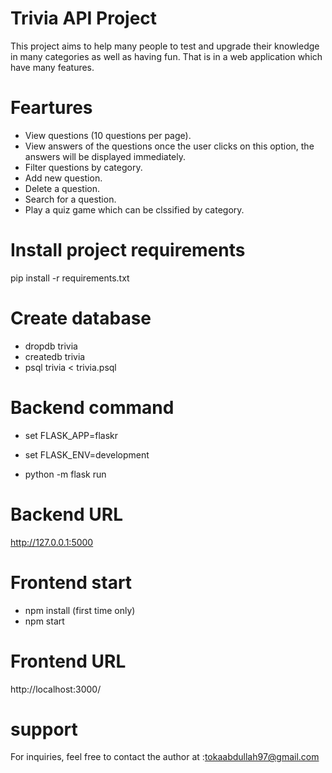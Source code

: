 # Trivia API Project

This project aims to help many people to test and upgrade their knowledge in many categories as well as having fun. That is in a web application which have many features.

# Feartures

- View questions (10 questions per page).
- View answers of the questions once the user clicks on this option, the answers will be displayed immediately.
- Filter questions by category.
- Add new question.
- Delete a question.
- Search for a question.
- Play a quiz game which can be clssified by category.

# Install project requirements

pip install -r requirements.txt

# Create database

- dropdb trivia
- createdb trivia
- psql trivia < trivia.psql

# Backend command

- set FLASK_APP=flaskr

- set FLASK_ENV=development

- python -m flask run

# Backend URL

http://127.0.0.1:5000

# Frontend start

- npm install (first time only)
- npm start

# Frontend URL

http://localhost:3000/


# support

For inquiries, feel free to contact the author at :tokaabdullah97@gmail.com

